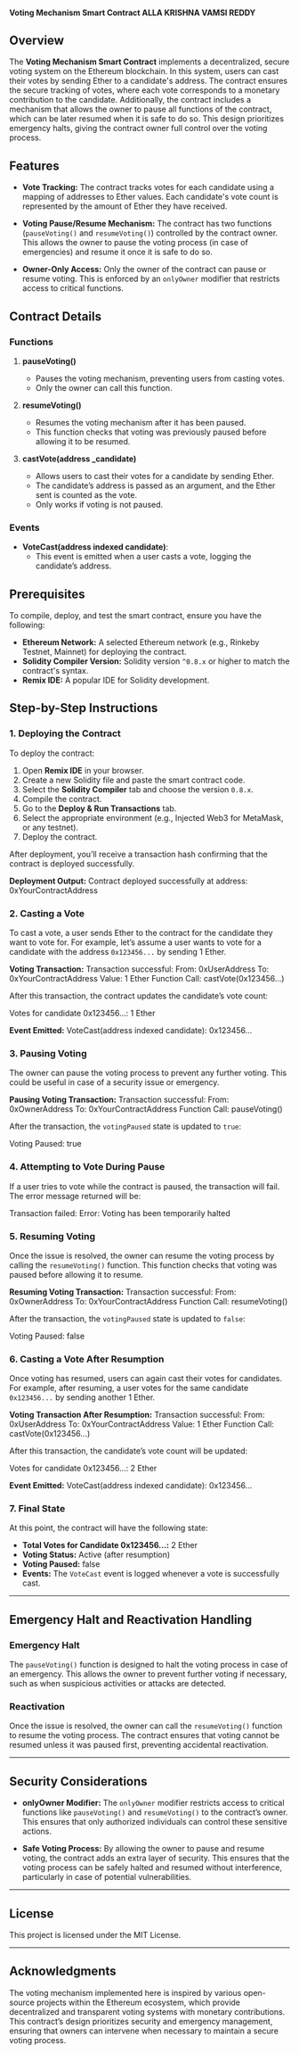 #### Voting Mechanism Smart Contract  ALLA KRISHNA VAMSI REDDY

## Overview
The **Voting Mechanism Smart Contract** implements a decentralized, secure voting system on the Ethereum blockchain. In this system, users can cast their votes by sending Ether to a candidate's address. The contract ensures the secure tracking of votes, where each vote corresponds to a monetary contribution to the candidate. Additionally, the contract includes a mechanism that allows the owner to pause all functions of the contract, which can be later resumed when it is safe to do so. This design prioritizes emergency halts, giving the contract owner full control over the voting process.

## Features

- **Vote Tracking:** The contract tracks votes for each candidate using a mapping of addresses to Ether values. Each candidate's vote count is represented by the amount of Ether they have received.
  
- **Voting Pause/Resume Mechanism:** The contract has two functions (`pauseVoting()` and `resumeVoting()`) controlled by the contract owner. This allows the owner to pause the voting process (in case of emergencies) and resume it once it is safe to do so.

- **Owner-Only Access:** Only the owner of the contract can pause or resume voting. This is enforced by an `onlyOwner` modifier that restricts access to critical functions.

## Contract Details

### Functions

1. **pauseVoting()**
    - Pauses the voting mechanism, preventing users from casting votes.
    - Only the owner can call this function.

2. **resumeVoting()**
    - Resumes the voting mechanism after it has been paused.
    - This function checks that voting was previously paused before allowing it to be resumed.

3. **castVote(address _candidate)**
    - Allows users to cast their votes for a candidate by sending Ether.
    - The candidate’s address is passed as an argument, and the Ether sent is counted as the vote.
    - Only works if voting is not paused.

### Events

- **VoteCast(address indexed candidate)**: 
    - This event is emitted when a user casts a vote, logging the candidate’s address.

## Prerequisites

To compile, deploy, and test the smart contract, ensure you have the following:

- **Ethereum Network:** A selected Ethereum network (e.g., Rinkeby Testnet, Mainnet) for deploying the contract.
- **Solidity Compiler Version:** Solidity version `^0.8.x` or higher to match the contract's syntax.
- **Remix IDE:** A popular IDE for Solidity development.

## Step-by-Step Instructions

### 1. Deploying the Contract

To deploy the contract:

1. Open **Remix IDE** in your browser.
2. Create a new Solidity file and paste the smart contract code.
3. Select the **Solidity Compiler** tab and choose the version `0.8.x`.
4. Compile the contract.
5. Go to the **Deploy & Run Transactions** tab.
6. Select the appropriate environment (e.g., Injected Web3 for MetaMask, or any testnet).
7. Deploy the contract.

After deployment, you’ll receive a transaction hash confirming that the contract is deployed successfully.

**Deployment Output:**
Contract deployed successfully at address: 0xYourContractAddress

### 2. Casting a Vote

To cast a vote, a user sends Ether to the contract for the candidate they want to vote for. For example, let’s assume a user wants to vote for a candidate with the address `0x123456...` by sending 1 Ether.

**Voting Transaction:**
Transaction successful: From: 0xUserAddress To: 0xYourContractAddress Value: 1 Ether Function Call: castVote(0x123456...)

After this transaction, the contract updates the candidate’s vote count:

Votes for candidate 0x123456...: 1 Ether

**Event Emitted:**
VoteCast(address indexed candidate): 0x123456...

### 3. Pausing Voting

The owner can pause the voting process to prevent any further voting. This could be useful in case of a security issue or emergency.

**Pausing Voting Transaction:**
Transaction successful: From: 0xOwnerAddress To: 0xYourContractAddress Function Call: pauseVoting()
 
After the transaction, the `votingPaused` state is updated to `true`:

Voting Paused: true

### 4. Attempting to Vote During Pause

If a user tries to vote while the contract is paused, the transaction will fail. The error message returned will be:

Transaction failed: Error: Voting has been temporarily halted
 
### 5. Resuming Voting

Once the issue is resolved, the owner can resume the voting process by calling the `resumeVoting()` function. This function checks that voting was paused before allowing it to resume.

**Resuming Voting Transaction:**
Transaction successful: From: 0xOwnerAddress To: 0xYourContractAddress Function Call: resumeVoting()

After the transaction, the `votingPaused` state is updated to `false`:

Voting Paused: false

### 6. Casting a Vote After Resumption

Once voting has resumed, users can again cast their votes for candidates. For example, after resuming, a user votes for the same candidate `0x123456...` by sending another 1 Ether.

**Voting Transaction After Resumption:**
Transaction successful: From: 0xUserAddress To: 0xYourContractAddress Value: 1 Ether Function Call: castVote(0x123456...)

After this transaction, the candidate’s vote count will be updated:

Votes for candidate 0x123456...: 2 Ether

**Event Emitted:**
VoteCast(address indexed candidate): 0x123456...

### 7. Final State

At this point, the contract will have the following state:

- **Total Votes for Candidate 0x123456...:** 2 Ether
- **Voting Status:** Active (after resumption)
- **Voting Paused:** false
- **Events:** The `VoteCast` event is logged whenever a vote is successfully cast.

---

## Emergency Halt and Reactivation Handling

### Emergency Halt

The `pauseVoting()` function is designed to halt the voting process in case of an emergency. This allows the owner to prevent further voting if necessary, such as when suspicious activities or attacks are detected.

### Reactivation

Once the issue is resolved, the owner can call the `resumeVoting()` function to resume the voting process. The contract ensures that voting cannot be resumed unless it was paused first, preventing accidental reactivation.

---

## Security Considerations

- **onlyOwner Modifier:** The `onlyOwner` modifier restricts access to critical functions like `pauseVoting()` and `resumeVoting()` to the contract’s owner. This ensures that only authorized individuals can control these sensitive actions.
  
- **Safe Voting Process:** By allowing the owner to pause and resume voting, the contract adds an extra layer of security. This ensures that the voting process can be safely halted and resumed without interference, particularly in case of potential vulnerabilities.

---

## License

This project is licensed under the MIT License.

---

## Acknowledgments

The voting mechanism implemented here is inspired by various open-source projects within the Ethereum ecosystem, which provide decentralized and transparent voting systems with monetary contributions. This contract’s design prioritizes security and emergency management, ensuring that owners can intervene when necessary to maintain a secure voting process.
